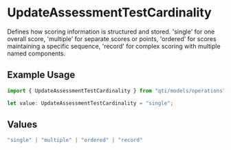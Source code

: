 # UpdateAssessmentTestCardinality

Defines how scoring information is structured and stored. 'single' for one overall score, 'multiple' for separate scores or points, 'ordered' for scores maintaining a specific sequence, 'record' for complex scoring with multiple named components.

## Example Usage

```typescript
import { UpdateAssessmentTestCardinality } from "qti/models/operations";

let value: UpdateAssessmentTestCardinality = "single";
```

## Values

```typescript
"single" | "multiple" | "ordered" | "record"
```